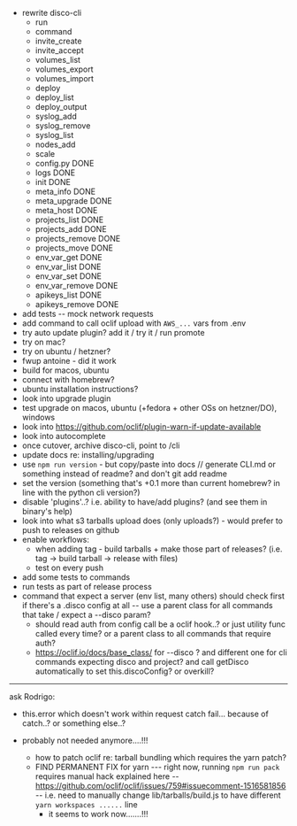 - rewrite disco-cli
  - run
  - command
  - invite_create
  - invite_accept
  - volumes_list
  - volumes_export
  - volumes_import
  - deploy
  - deploy_list
  - deploy_output
  - syslog_add
  - syslog_remove
  - syslog_list
  - nodes_add
  - scale
  - config.py DONE
  - logs DONE
  - init DONE
  - meta_info DONE
  - meta_upgrade DONE
  - meta_host DONE
  - projects_list DONE
  - projects_add DONE
  - projects_remove DONE
  - projects_move DONE
  - env_var_get DONE
  - env_var_list DONE
  - env_var_set DONE
  - env_var_remove DONE
  - apikeys_list DONE
  - apikeys_remove DONE
- add tests -- mock network requests
- add command to call oclif upload with `AWS_...` vars from .env
- try auto update plugin? add it / try it / run promote
- try on mac?
- try on ubuntu / hetzner?
- fwup antoine - did it work
- build for macos, ubuntu
- connect with homebrew?
- ubuntu installation instructions?
- look into upgrade plugin
- test upgrade on macos, ubuntu (+fedora + other OSs on hetzner/DO), windows
- look into https://github.com/oclif/plugin-warn-if-update-available
- look into autocomplete
- once cutover, archive disco-cli, point to /cli
- update docs re: installing/upgrading
- use `npm run version` - but copy/paste into docs // generate CLI.md or something instead of readme? and don't git add readme
- set the version (something that's +0.1 more than current homebrew? in line with the python cli version?)
- disable 'plugins'..? i.e. ability to have/add plugins? (and see them in binary's help)
- look into what s3 tarballs upload does (only uploads?) - would prefer to push to releases on github
- enable workflows:
  - when adding tag - build tarballs + make those part of releases? (i.e. tag -> build tarball -> release with files)
  - test on every push
- add some tests to commands
- run tests as part of release process
- command that expect a server (env list, many others) should check first if there's a .disco config at all -- use a parent class for all commands that take / expect a --disco param?
  - should read auth from config call be a oclif hook..? or just utility func called every time? or a parent class to all commands that require auth?
  - https://oclif.io/docs/base_class/ for --disco ? and different one for cli commands expecting disco and project? and call getDisco automatically to set this.discoConfig? or overkill?

---

ask Rodrigo:

- this.error which doesn't work within request catch fail... because of catch..? or something else..?

- probably not needed anymore....!!!
  - how to patch oclif re: tarball bundling which requires the yarn patch?
  - FIND PERMANENT FIX for yarn --- right now, running `npm run pack` requires manual hack explained here -- https://github.com/oclif/oclif/issues/759#issuecomment-1516581856 -- i.e. need to manually change lib/tarballs/build.js to have different `yarn workspaces ......` line
    - it seems to work now.......!!!
